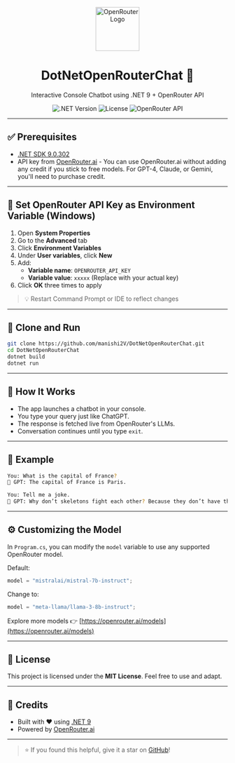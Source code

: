 <p align="center">
  <img src="https://avatars.githubusercontent.com/u/165612349?s=200&v=4" width="100" alt="OpenRouter Logo" />
  <h1 align="center">DotNetOpenRouterChat 🤖</h1>
  <p align="center">Interactive Console Chatbot using .NET 9 + OpenRouter API</p>
</p>

<p align="center">
  <img alt=".NET Version" src="https://img.shields.io/badge/.NET-9.0-blue?logo=dotnet" />
  <img alt="License" src="https://img.shields.io/github/license/manishi2V/DotNetOpenRouterChat" />
  <img alt="OpenRouter API" src="https://img.shields.io/badge/OpenRouter-AI%20Gateway-green?logo=openai" />
</p>

---

## ✅ Prerequisites

- [.NET SDK 9.0.302](https://dotnet.microsoft.com/en-us/download/dotnet/9.0)
- API key from [OpenRouter.ai](https://openrouter.ai/settings/keys) - You can use OpenRouter.ai without adding any credit if you stick to free models. For GPT-4, Claude, or Gemini, you'll need to purchase credit.

---

## 🔐 Set OpenRouter API Key as Environment Variable (Windows)

1. Open **System Properties**
2. Go to the **Advanced** tab
3. Click **Environment Variables**
4. Under **User variables**, click **New**
5. Add:
   - **Variable name**: `OPENROUTER_API_KEY`
   - **Variable value**: `xxxxx` (Replace with your actual key)
6. Click **OK** three times to apply

> 💡 Restart Command Prompt or IDE to reflect changes

---

## 🚀 Clone and Run

```bash
git clone https://github.com/manishi2V/DotNetOpenRouterChat.git
cd DotNetOpenRouterChat
dotnet build
dotnet run
````

---

## 💬 How It Works

* The app launches a chatbot in your console.
* You type your query just like ChatGPT.
* The response is fetched live from OpenRouter's LLMs.
* Conversation continues until you type `exit`.

---

## 🧠 Example

```bash
You: What is the capital of France?
🤖 GPT: The capital of France is Paris.

You: Tell me a joke.
🤖 GPT: Why don’t skeletons fight each other? Because they don’t have the guts!
```

---

## ⚙️ Customizing the Model

In `Program.cs`, you can modify the `model` variable to use any supported OpenRouter model.

Default:

```csharp
model = "mistralai/mistral-7b-instruct";
```

Change to:

```csharp
model = "meta-llama/llama-3-8b-instruct";
```

Explore more models 👉 [https://openrouter.ai/models](https://openrouter.ai/models)

---

## 📄 License

This project is licensed under the **MIT License**. Feel free to use and adapt.

---

## 🙌 Credits

* Built with ❤️ using [.NET 9](https://dotnet.microsoft.com/)
* Powered by [OpenRouter.ai](https://openrouter.ai)

---

> ⭐ If you found this helpful, give it a star on [GitHub](https://github.com/manishi2V/DotNetOpenRouterChat)!
